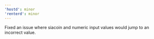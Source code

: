 ```yaml
---
'hostd': minor
'renterd': minor
---
```


Fixed an issue where siacoin and numeric input values would jump to an incorrect value.
